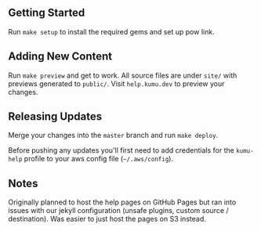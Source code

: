 ## Getting Started

Run `make setup` to install the required gems and set up pow link.

## Adding New Content

Run `make preview` and get to work. All source files are under `site/` with previews generated to `public/`. Visit `help.kumu.dev` to preview your changes.

## Releasing Updates

Merge your changes into the `master` branch and run `make deploy`.

Before pushing any updates you'll first need to add credentials for the `kumu-help` profile to your aws config file (`~/.aws/config`).


## Notes

Originally planned to host the help pages on GitHub Pages but ran into issues with our jekyll configuration (unsafe plugins, custom source / destination).  Was easier to just host the pages on S3 instead.
